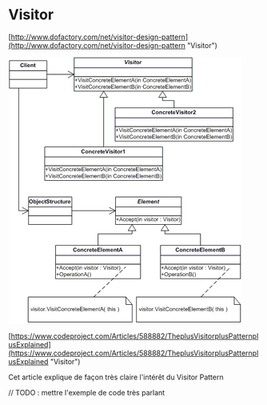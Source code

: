 # Visitor

[http://www.dofactory.com/net/visitor-design-pattern](http://www.dofactory.com/net/visitor-design-pattern "Visitor")



![](/assets/visitor.gif)



[https://www.codeproject.com/Articles/588882/TheplusVisitorplusPatternplusExplained](https://www.codeproject.com/Articles/588882/TheplusVisitorplusPatternplusExplained "Visitor")

Cet article explique de façon très claire l'intérêt du Visitor Pattern

// TODO : mettre l'exemple de code très parlant

